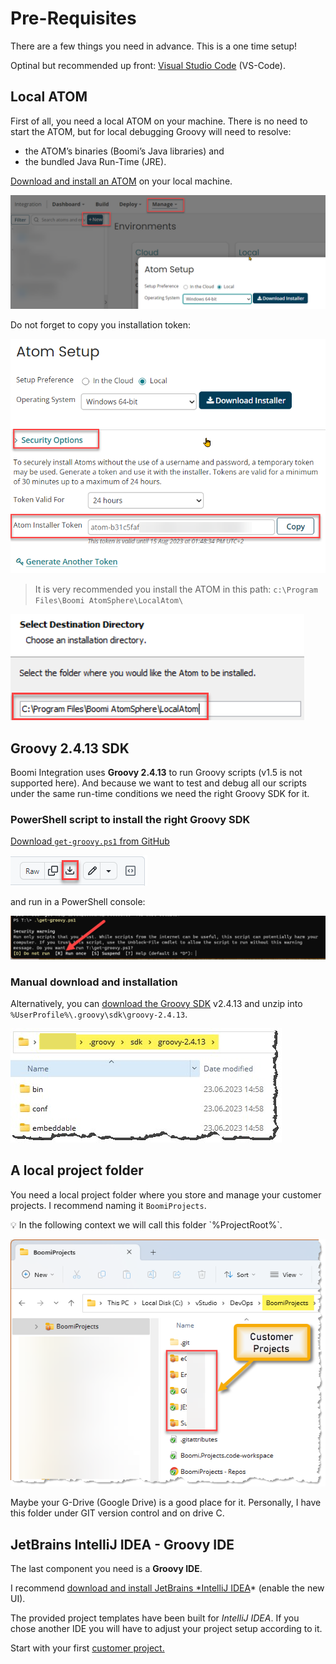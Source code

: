 # Pre-Requisites

There are a few things you need in advance. This is a one time setup!

Optinal but recommended up front: [Visual Studio Code](https://code.visualstudio.com/) (VS-Code).

## Local ATOM

First of all, you need a local ATOM on your machine. There is no need to start the ATOM, but for local debugging Groovy will need to resolve:

- the ATOM’s binaries (Boomi’s Java libraries) and
- the bundled Java Run-Time (JRE).

[Download and install an ATOM](https://help.boomi.com/bundle/integration/page/t-atm-Downloading_the_local_Atom_installer.html) on your local machine. 

![Untitled](Pre-Requisites%207deb11c4cf894c33b76456ab85cad596/Untitled.png)

Do not forget to copy you installation token:

![Untitled](Pre-Requisites%207deb11c4cf894c33b76456ab85cad596/Untitled%201.png)

> It is very recommended you install the ATOM in this path:
`c:\Program Files\Boomi AtomSphere\LocalAtom\`
> 

![Untitled](Pre-Requisites%207deb11c4cf894c33b76456ab85cad596/Untitled%202.png)

## Groovy 2.4.13 SDK

Boomi Integration uses **Groovy 2.4.13** to run Groovy scripts (v1.5 is not supported here). And because we want to test and debug all our scripts under the same run-time conditions we need the right Groovy SDK for it. 

### PowerShell script to install the right Groovy SDK

[Download `get-groovy.ps1` from GitHub](https://github.com/MarkusSchmidtPro/Boomi.Groovy.ReferenceProject/blob/8022e34655b0c4dd4a641d6f9ec4558e8b60d8a8/bin/get-groovy.ps1) 

![Untitled](Pre-Requisites%207deb11c4cf894c33b76456ab85cad596/Untitled%203.png)

and run in a PowerShell console:

![Untitled](Pre-Requisites%207deb11c4cf894c33b76456ab85cad596/Untitled%204.png)

### Manual download and installation

Alternatively, you can [download the Groovy SDK](https://archive.apache.org/dist/groovy/2.4.13/distribution/apache-groovy-sdk-2.4.13.zip) v2.4.13 and 
unzip into `%UserProfile%\.groovy\sdk\groovy-2.4.13`.

![Untitled](Pre-Requisites%207deb11c4cf894c33b76456ab85cad596/Untitled%205.png)

## A local project folder

You need a local project folder where you store and manage your customer projects. I recommend naming it `BoomiProjects`. 

<aside>
💡 In the following context we will call this folder `%ProjectRoot%`.

</aside>

![Untitled](Pre-Requisites%207deb11c4cf894c33b76456ab85cad596/Untitled%206.png)

Maybe your G-Drive (Google Drive) is a good place for it. Personally, I have this folder under GIT version control and on drive C.

## JetBrains IntelliJ IDEA - Groovy IDE

The last component you need is a **Groovy IDE**. 

I recommend [download and install JetBrains *IntelliJ IDEA](https://www.jetbrains.com/idea/download/#section=windows)* (enable the new UI).

The provided project templates have been built for *IntelliJ IDEA*. If you chose another IDE you will have to adjust your project setup according to it.

Start with your first [customer project.](Setup%20a%20customer%20project%20a5e8a967b06b4f9d9123b55f72e07145.md)